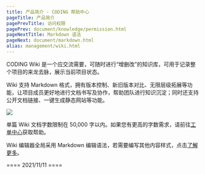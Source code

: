 ```yaml
---
title: 产品简介 - CODING 帮助中心
pageTitle: 产品简介
pagePrevTitle: 访问权限
pagePrev: document/knowledge/permission.html
pageNextTitle: Markdown 语法
pageNext: document/markdown.html
alias: management/wiki.html
---
```


CODING Wiki 是一个应交流需要，可随时进行“增删改”的知识库，可用于记录整个项目的来龙去脉，展示当前项目状态。

Wiki 支持 Markdown 格式，拥有版本控制、新旧版本对比、无限层级拓展等功能，让项目成员更好地进行文档书写及协作，帮助团队进行知识沉淀；同时还支持公开文档链接、一键生成静态网站等功能。

![](https://help-assets.codehub.cn/enterprise/wiki%201.png)

单篇 Wiki 文档字数限制在 50,000 字以内。如果您有更高的字数需求，请前往[工单中心](https://e.coding.net/signin?redirect=/workorder)获取帮助。

Wiki 编辑器全局采用 Markdown 编辑语法，若需要编写其他内容样式，点击[了解更多](/docs/document/wiki/markdown.html)。

==== 2021/11/11 ====
